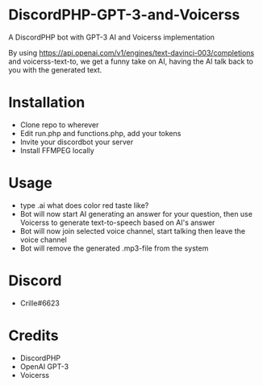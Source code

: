 # DiscordPHP-GPT-3-and-Voicerss
A DiscordPHP bot with GPT-3 AI and Voicerss implementation

By using https://api.openai.com/v1/engines/text-davinci-003/completions and voicerss-text-to, we get a funny take on AI, having the AI talk back to you with the generated text.

# Installation
*  Clone repo to wherever
*  Edit run.php and functions.php, add your tokens
*  Invite your discordbot your server
*  Install FFMPEG locally

# Usage
* type .ai what does color red taste like?
* Bot will now start AI generating an answer for your question, then use Voicerss to generate text-to-speech based on AI's answer
* Bot will now join selected voice channel, start talking then leave the voice channel
* Bot will remove the generated .mp3-file from the system

# Discord
* Crille#6623


# Credits
* DiscordPHP
* OpenAI GPT-3
* Voicerss
